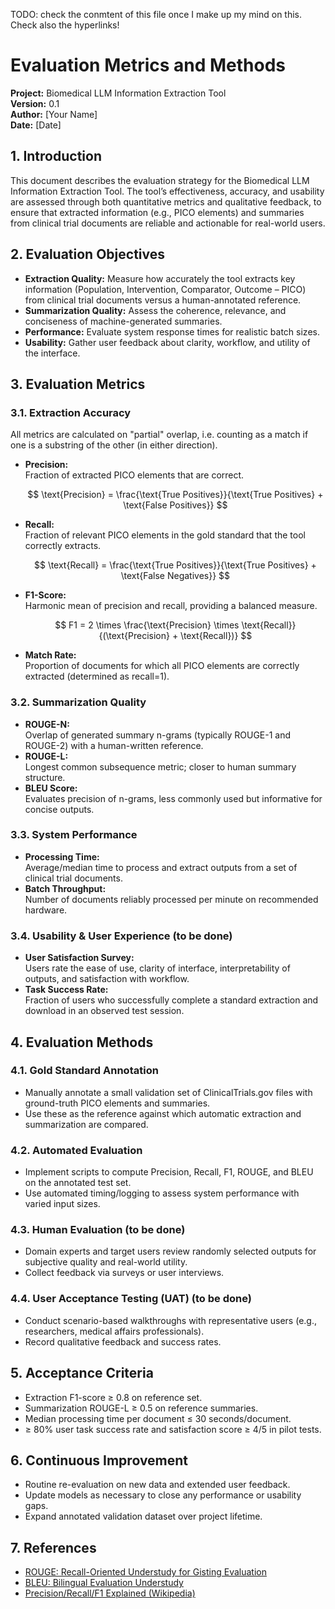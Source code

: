 TODO: check the conmtent of this file once I make up my mind on this. Check also the hyperlinks!

# **Evaluation Metrics and Methods**

**Project:** Biomedical LLM Information Extraction Tool  
**Version:** 0.1  
**Author:** [Your Name]  
**Date:** [Date]



## **1. Introduction**

This document describes the evaluation strategy for the Biomedical LLM Information Extraction Tool. The tool’s effectiveness, accuracy, and usability are assessed through both quantitative metrics and qualitative feedback, to ensure that extracted information (e.g., PICO elements) and summaries from clinical trial documents are reliable and actionable for real-world users.



## **2. Evaluation Objectives**

- **Extraction Quality:** Measure how accurately the tool extracts key information (Population, Intervention, Comparator, Outcome – PICO) from clinical trial documents versus a human-annotated reference.
- **Summarization Quality:** Assess the coherence, relevance, and conciseness of machine-generated summaries.
- **Performance:** Evaluate system response times for realistic batch sizes.
- **Usability:** Gather user feedback about clarity, workflow, and utility of the interface.



## **3. Evaluation Metrics**

### 3.1. Extraction Accuracy

All metrics are calculated on "partial" overlap, i.e. counting as a match if one is a substring of the other (in either direction).

- **Precision:**  
  Fraction of extracted PICO elements that are correct.
  
  $$ \text{Precision} = \frac{\text{True Positives}}{\text{True Positives} + \text{False Positives}} $$

- **Recall:**  
  Fraction of relevant PICO elements in the gold standard that the tool correctly extracts.
  
  $$ \text{Recall} = \frac{\text{True Positives}}{\text{True Positives} + \text{False Negatives}} $$
  
- **F1-Score:**  
  Harmonic mean of precision and recall, providing a balanced measure.
  
  $$ F1 = 2 \times \frac{\text{Precision} \times \text{Recall}}{(\text{Precision} + \text{Recall})} $$

- **Match Rate:**  
  Proportion of documents for which all PICO elements are correctly extracted (determined as recall=1). 



### 3.2. Summarization Quality

- **ROUGE-N:**  
  Overlap of generated summary n-grams (typically ROUGE-1 and ROUGE-2) with a human-written reference.
- **ROUGE-L:**  
  Longest common subsequence metric; closer to human summary structure.
- **BLEU Score:**  
  Evaluates precision of n-grams, less commonly used but informative for concise outputs.




### 3.3. System Performance

- **Processing Time:**  
  Average/median time to process and extract outputs from a set of clinical trial documents.
- **Batch Throughput:**  
  Number of documents reliably processed per minute on recommended hardware.


### 3.4. Usability & User Experience (to be done)

- **User Satisfaction Survey:**  
  Users rate the ease of use, clarity of interface, interpretability of outputs, and satisfaction with workflow.
- **Task Success Rate:**  
  Fraction of users who successfully complete a standard extraction and download in an observed test session.



## **4. Evaluation Methods**

### 4.1. Gold Standard Annotation

- Manually annotate a small validation set of ClinicalTrials.gov files with ground-truth PICO elements and summaries.
- Use these as the reference against which automatic extraction and summarization are compared.

### 4.2. Automated Evaluation

- Implement scripts to compute Precision, Recall, F1, ROUGE, and BLEU on the annotated test set.
- Use automated timing/logging to assess system performance with varied input sizes.

### 4.3. Human Evaluation (to be done)

- Domain experts and target users review randomly selected outputs for subjective quality and real-world utility.
- Collect feedback via surveys or user interviews.

### 4.4. User Acceptance Testing (UAT) (to be done)

- Conduct scenario-based walkthroughs with representative users (e.g., researchers, medical affairs professionals).
- Record qualitative feedback and success rates.



## **5. Acceptance Criteria**

- Extraction F1-score ≥ 0.8 on reference set.
- Summarization ROUGE-L ≥ 0.5 on reference summaries.
- Median processing time per document ≤ 30 seconds/document.
- ≥ 80% user task success rate and satisfaction score ≥ 4/5 in pilot tests.


## **6. Continuous Improvement**

- Routine re-evaluation on new data and extended user feedback.
- Update models as necessary to close any performance or usability gaps.
- Expand annotated validation dataset over project lifetime.



## **7. References**

- [ROUGE: Recall-Oriented Understudy for Gisting Evaluation](https://aclanthology.org/W04-1013/)
- [BLEU: Bilingual Evaluation Understudy](https://aclanthology.org/P02-1040/)
- [Precision/Recall/F1 Explained (Wikipedia)](https://en.wikipedia.org/wiki/Precision_and_recall)

